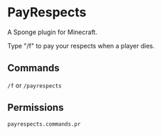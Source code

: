 # PayRespects
A Sponge plugin for Minecraft.

Type "/f" to pay your respects when a player dies.
## Commands
`/f` or `/payrespects`

## Permissions
`payrespects.commands.pr`
